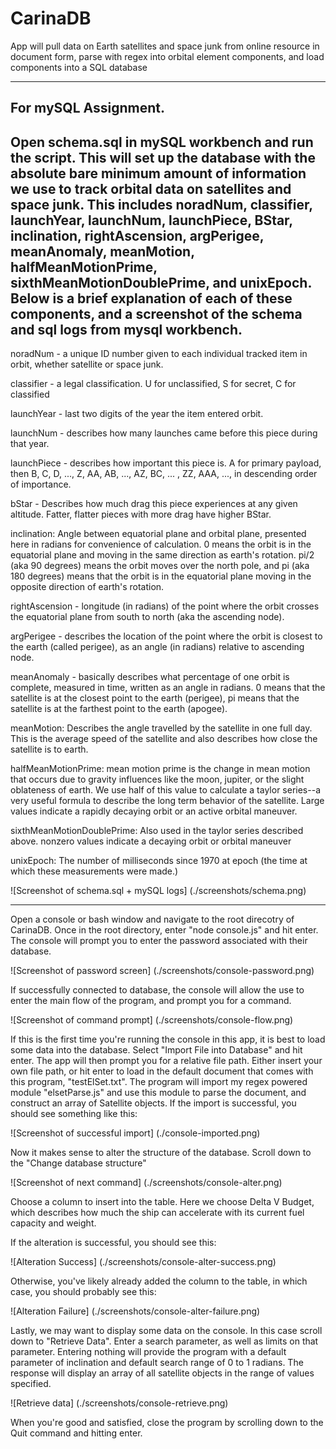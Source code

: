 # CarinaDB
App will pull data on Earth satellites and space junk from online resource in document form, parse with regex into orbital element components, and load components into a SQL database


____________________________________
For mySQL Assignment.
------------------------------------
Open schema.sql in mySQL workbench and run the script. This will set up the database with the absolute bare minimum amount of information we use to track orbital data on satellites and space junk. This includes noradNum, classifier, launchYear, launchNum, launchPiece, BStar, inclination, rightAscension, argPerigee, meanAnomaly, meanMotion, halfMeanMotionPrime, sixthMeanMotionDoublePrime, and unixEpoch. Below is a brief explanation of each of these components, and a screenshot of the schema and sql logs from mysql workbench.
------------------------------------
noradNum - a unique ID number given to each individual tracked item in orbit, whether satellite or space junk.

classifier - a legal classification. U for unclassified, S for secret, C for classified

launchYear - last two digits of the year the item entered orbit.

launchNum - describes how many launches came before this piece during that year.

launchPiece - describes how important this piece is. A for primary payload, then B, C, D, ..., Z, AA, AB, ..., AZ, BC, ... , ZZ, AAA, ..., in 
descending order of importance. 

bStar - Describes how much drag this piece experiences at any given altitude. Fatter, flatter pieces with more drag have higher BStar.

inclination: Angle between equatorial plane and orbital plane, presented here in radians for convenience of calculation. 0 means the orbit is in the equatorial plane and moving in the same direction as earth's rotation. pi/2 (aka 90 degrees) means the orbit moves over the north pole, and pi (aka 180 degrees) means that the orbit is in the equatorial plane moving in the opposite direction of earth's rotation.

rightAscension - longitude (in radians) of the point where the orbit crosses the equatorial plane from south to north (aka the ascending node).

argPerigee - describes the location of the point where the orbit is closest to the earth (called perigee), as an angle (in radians) relative to ascending node. 

meanAnomaly - basically describes what percentage of one orbit is complete, measured in time, written as an angle in radians. 0 means that the satellite is at the closest point to the earth (perigee), pi means that the satellite is at the farthest point to the earth (apogee).

meanMotion: Describes the angle travelled by the satellite in one full day. This is the average speed of the satellite and also describes how close the satellite is to earth.

halfMeanMotionPrime: mean motion prime is the change in mean motion that occurs due to gravity influences like the moon, jupiter, or the slight oblateness of earth. We use half of this value to calculate a taylor series--a very useful formula to describe the long term behavior of the satellite. Large values indicate a rapidly decaying orbit or an active orbital maneuver.

sixthMeanMotionDoublePrime: Also used in the taylor series described above. nonzero values indicate a decaying orbit or orbital maneuver

unixEpoch: The number of milliseconds since 1970 at epoch (the time at which these measurements were made.)

![Screenshot of schema.sql + mySQL logs]
(./screenshots/schema.png)

------------------------------------
Open a console or bash window and navigate to the root direcotry of CarinaDB.
Once in the root directory, enter "node console.js" and hit enter.
The console will prompt you to enter the password associated with their database.

![Screenshot of password screen]
(./screenshots/console-password.png)

If successfully connected to database, the console will allow the use to enter the main flow of the program, and prompt you for a command.

![Screenshot of command prompt]
(./screenshots/console-flow.png)

If this is the first time you're running the console in this app, it is best to load some data into the database. Select "Import File into Database" and hit enter. The app will then prompt you for a relative file path. Either insert your own file path, or hit enter to load in the default document that comes with this program, "testElSet.txt". The program will import my regex powered module "elsetParse.js" and use this module to parse the document, and construct an array of Satellite objects. If the import is successful, you should see something like this: 

![Screenshot of successful import]
(./console-imported.png)

Now it makes sense to alter the structure of the database. Scroll down to the "Change database structure"

![Screenshot of next command]
(./screenshots/console-alter.png)

Choose a column to insert into the table. Here we choose Delta V Budget, which describes how much the ship can accelerate with its current fuel capacity and weight.

If the alteration is successful, you should see this:

![Alteration Success]
(./screenshots/console-alter-success.png)

Otherwise, you've likely already added the column to the table, in which case, you should probably see this:

![Alteration Failure]
(./screenshots/console-alter-failure.png)

Lastly, we may want to display some data on the console. In this case scroll down to "Retrieve Data". Enter a search parameter, as well as limits on that parameter. Entering nothing will provide the program with a default parameter of inclination and default search range of 0 to 1 radians. The response will display an array of all satellite objects in the range of values specified. 

![Retrieve data]
(./screenshots/console-retrieve.png)

When you're good and satisfied, close the program by scrolling down to the Quit command and hitting enter.